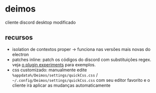 # deimos

cliente discord desktop modificado

## recursos

- isolation de contextos proper -> funciona nas versões mais novas do electron
- patches inline: patch os códigos do discord com substituições regex. veja [o plugin experiments](src/plugins/experiments.ts) para exemplos.
- css customizado: manualmente edite `%appdata%/Deimos/settings/quickCss.css` / `~/.config/Deimos/settings/quickCss.css` com seu editor favorito e o cliente irá aplicar as mudanças automaticamente
